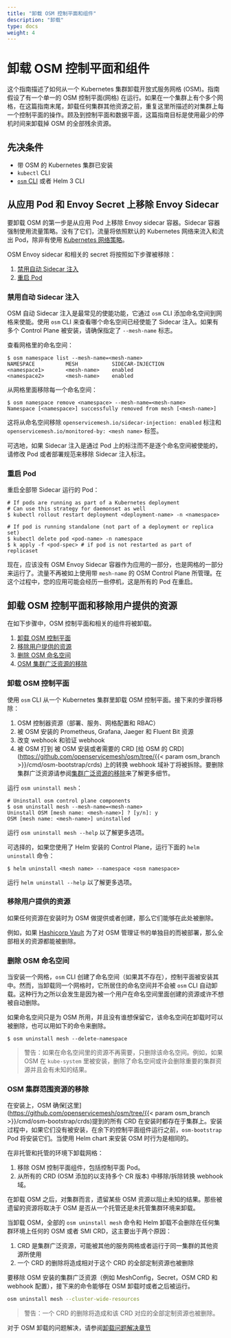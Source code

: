 ```yaml
---
title: "卸载 OSM 控制平面和组件"
description: "卸载"
type: docs
weight: 4
---
```


# 卸载 OSM 控制平面和组件

这个指南描述了如何从一个 Kubernetes 集群卸载开放式服务网格 (OSM)。指南假设了有一个单一的 OSM 控制平面(网格) 在运行。如果在一个集群上有个多个网格，在这篇指南末尾，卸载任何集群其他资源之前，重复这里所描述的对集群上每一个控制平面的操作。顾及到控制平面和数据平面，这篇指南目标是使用最少的停机时间来卸载掉 OSM 的全部残余资源。

## 先决条件

- 带 OSM 的 Kubernetes 集群已安装
- `kubectl` CLI
- [`osm` CLI](/docs/install/#set-up-the-osm-cli) 或者 Helm 3 CLI

## 从应用 Pod 和 Envoy Secret 上移除 Envoy Sidecar

要卸载 OSM 的第一步是从应用 Pod 上移除 Envoy sidecar 容器。Sidecar 容器强制使用流量策略。没有了它们，流量将依照默认的 Kubernetes 网络来流入和流出 Pod，除非有使用 [Kubernetes 网络策略](https://kubernetes.io/docs/concepts/services-networking/network-policies/)。

OSM Envoy sidecar 和相关的 secret 将按照如下步骤被移除：

1. [禁用自动 Sidecar 注入](#禁用自动-sidecar-注入)
2. [重启 Pod](#重启-pod)

### 禁用自动 Sidecar 注入

OSM 自动 Sidecar 注入是最常见的使能功能，它通过 `osm` CLI 添加命名空间到网格来使能。使用 `osm` CLI 来查看哪个命名空间已经使能了 Sidecar 注入。如果有多个 Control Plane 被安装，请确保指定了 `--mesh-name` 标志。

查看网格里的命名空间：

```console
$ osm namespace list --mesh-name=<mesh-name>
NAMESPACE          MESH           SIDECAR-INJECTION
<namespace1>       <mesh-name>    enabled
<namespace2>       <mesh-name>    enabled
```

从网格里面移除每一个命名空间：

```console
$ osm namespace remove <namespace> --mesh-name=<mesh-name>
Namespace [<namespace>] successfully removed from mesh [<mesh-name>]
```

这将从命名空间移除 `openservicemesh.io/sidecar-injection: enabled` 标注和 `openservicemesh.io/monitored-by: <mesh name>` 标签。

可选地，如果 Sidecar 注入是通过 Pod 上的标注而不是逐个命名空间被使能的，请修改 Pod 或者部署规范来移除 Sidecar 注入标注。

### 重启 Pod

重启全部带 Sidecar 运行的 Pod：

```console
# If pods are running as part of a Kubernetes deployment
# Can use this strategy for daemonset as well
$ kubectl rollout restart deployment <deployment-name> -n <namespace>

# If pod is running standalone (not part of a deployment or replica set)
$ kubectl delete pod <pod-name> -n namespace
$ k apply -f <pod-spec> # if pod is not restarted as part of replicaset
```

现在，应该没有 OSM Envoy Sidecar 容器作为应用的一部分，也是网格的一部分来运行了。流量不再被如上使用带 `mesh-name` 的 OSM Control Plane 所管理。在这个过程中，您的应用可能会经历一些停机，这是所有的 Pod 在重启。

## 卸载 OSM 控制平面和移除用户提供的资源

在如下步骤中，OSM 控制平面和相关的组件将被卸载。

1. [卸载 OSM 控制平面](#卸载-OSM-控制平面)
2. [移除用户提供的资源](#移除用户提供的资源)
3. [删除 OSM 命名空间](#删除-OSM-命名空间)
4. [OSM 集群广泛资源的移除](#OSM-集群广泛资源的移除)

### 卸载 OSM 控制平面

使用 `osm` CLI 从一个 Kubernetes 集群里卸载 OSM 控制平面。接下来的步骤将移除：

1. OSM 控制器资源（部署、服务、网格配置和 RBAC）
2. 被 OSM 安装的 Prometheus, Grafana, Jaeger 和 Fluent Bit 资源
3. 改变 webhook 和验证 webhook
4. 被 OSM 打到 被 OSM 安装或者需要的 CRD [给 OSM 的 CRD](https://github.com/openservicemesh/osm/tree/{{< param osm_branch >}}/cmd/osm-bootstrap/crds) 上的转换 webhook 域补丁将被拆除。要删除集群广泛资源请参阅[集群广泛资源的移除](#osm-集群广泛资源的移除)来了解更多细节。

运行 `osm uninstall mesh`：

```console
# Uninstall osm control plane components
$ osm uninstall mesh --mesh-name=<mesh-name>
Uninstall OSM [mesh name: <mesh-name>] ? [y/n]: y
OSM [mesh name: <mesh-name>] uninstalled
```

运行 `osm uninstall mesh --help` 以了解更多选项。

可选择的，如果您使用了 Helm 安装的 Control Plane，运行下面的 `helm uninstall` 命令：

```console
$ helm uninstall <mesh name> --namespace <osm namespace>
```

运行 `helm uninstall --help` 以了解更多选项。

### 移除用户提供的资源

如果任何资源在安装时为 OSM 做提供或者创建，那么它们能够在此处被删除。

例如，如果 [Hashicorp Vault](/docs/guides/certificates/#installing-hashi-vault) 为了对 OSM 管理证书的单独目的而被部署，那么全部相关的资源都能被删除。

### 删除 OSM 命名空间

当安装一个网格，`osm` CLI 创建了命名空间（如果其不存在），控制平面被安装其中。然而，当卸载同一个网格时，它所居住的命名空间并不会被 `osm` CLI 自动卸载。这种行为之所以会发生是因为被一个用户在命名空间里面创建的资源或许不想被自动删除。

如果命名空间只是为 OSM 所用，并且没有谁想保留它，该命名空间在卸载时可以被删除，也可以用如下的命令来删除。

```console
$ osm uninstall mesh --delete-namespace
```

> 警告：如果在命名空间里的资源不再需要，只删除该命名空间。例如，如果 OSM 在 `kube-system` 里被安装，删除了命名空间或许会删除重要的集群资源并且会有未知的结果。


### OSM 集群范围资源的移除

在安装上，OSM 确保[这里](https://github.com/openservicemesh/osm/tree/{{< param osm_branch >}}/cmd/osm-bootstrap/crds)提到的所有 CRD 在安装时都存在于集群上。安装过程中，如果它们没有被安装，在余下的控制平面组件运行之前，`osm-bootstrap` Pod 将安装它们。当使用 Helm chart 来安装 OSM 时行为是相同的。

在非托管和托管的环境下卸载网格：
1. 移除 OSM 控制平面组件，包括控制平面 Pod。
2. 从所有的 CRD (OSM 添加的以支持多个 CR 版本) 中移除/拆除转换 webhook 域。

在卸载 OSM 之后，对集群而言，遗留某些 OSM 资源以阻止未知的结果。那些被遗留的资源将取决于 OSM 是否从一个托管还是未托管集群环境来卸载。

当卸载 OSM，全部的 `osm uninstall mesh` 命令和 Helm 卸载不会删除在任何集群环境上任何的 OSM 或者 SMI CRD，这主要出于两个原因：
1. CRD 是集群广泛资源，可能被其他的服务网格或者运行于同一集群的其他资源所使用
2. 一个 CRD 的删除将造成相对于这个 CRD 的全部定制资源也被删除

要移除 OSM 安装的集群广泛资源（例如 MeshConfig，Secret，OSM CRD 和 webhook 配置），接下来的命令能够在 OSM 卸载时或者之后被运行。

```bash
osm uninstall mesh --cluster-wide-resources
```

> 警告：一个 CRD 的删除将造成和该 CRD 对应的全部定制资源也被删除。

对于 OSM 卸载的问题解决，请参阅[卸载问题解决章节](/docs/guides/troubleshooting/uninstall/)

